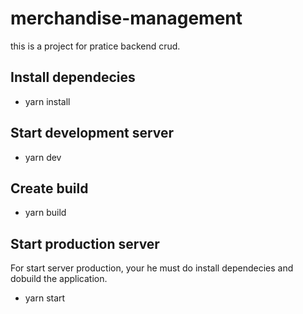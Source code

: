 # merchandise-management
this is  a project for pratice backend crud.

## Install dependecies
 - yarn install

## Start development server
  - yarn dev

## Create build
 - yarn build

## Start production server
  For start server production, your he must do install dependecies and dobuild the application. 
  - yarn start
